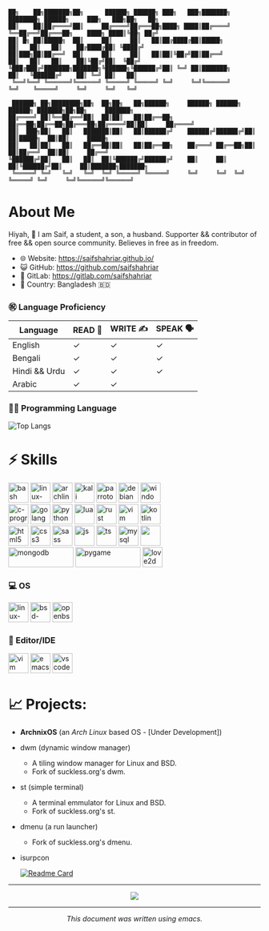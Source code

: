 <!----

![stats](https://github-readme-streak-stats.herokuapp.com/?user=saifshahriar)

--->
```
██╗    ██╗███████╗██╗      ██████╗ ██████╗ ███╗   ███╗███████╗    ████████╗ ██████╗     ███╗   ███╗██╗   ██╗
██║    ██║██╔════╝██║     ██╔════╝██╔═══██╗████╗ ████║██╔════╝    ╚══██╔══╝██╔═══██╗    ████╗ ████║╚██╗ ██╔╝
██║ █╗ ██║█████╗  ██║     ██║     ██║   ██║██╔████╔██║█████╗         ██║   ██║   ██║    ██╔████╔██║ ╚████╔╝ 
██║███╗██║██╔══╝  ██║     ██║     ██║   ██║██║╚██╔╝██║██╔══╝         ██║   ██║   ██║    ██║╚██╔╝██║  ╚██╔╝  
╚███╔███╔╝███████╗███████╗╚██████╗╚██████╔╝██║ ╚═╝ ██║███████╗       ██║   ╚██████╔╝    ██║ ╚═╝ ██║   ██║   
 ╚══╝╚══╝ ╚══════╝╚══════╝ ╚═════╝ ╚═════╝ ╚═╝     ╚═╝╚══════╝       ╚═╝    ╚═════╝     ╚═╝     ╚═╝   ╚═╝   
                                                                                                            
 ██████╗ ██╗████████╗██╗  ██╗██╗   ██╗██████╗     ██████╗ ██████╗  ██████╗ ███████╗██╗██╗     ███████╗      
██╔════╝ ██║╚══██╔══╝██║  ██║██║   ██║██╔══██╗    ██╔══██╗██╔══██╗██╔═══██╗██╔════╝██║██║     ██╔════╝      
██║  ███╗██║   ██║   ███████║██║   ██║██████╔╝    ██████╔╝██████╔╝██║   ██║█████╗  ██║██║     █████╗        
██║   ██║██║   ██║   ██╔══██║██║   ██║██╔══██╗    ██╔═══╝ ██╔══██╗██║   ██║██╔══╝  ██║██║     ██╔══╝        
╚██████╔╝██║   ██║   ██║  ██║╚██████╔╝██████╔╝    ██║     ██║  ██║╚██████╔╝██║     ██║███████╗███████╗      
 ╚═════╝ ╚═╝   ╚═╝   ╚═╝  ╚═╝ ╚═════╝ ╚═════╝     ╚═╝     ╚═╝  ╚═╝ ╚═════╝ ╚═╝     ╚═╝╚══════╝╚══════╝      
 ```

# About Me
Hiyah, 👋 I am Saif, a student, a son, a husband. Supporter && contributor of free && open source community. Believes in free as in freedom.
- 🌐 Website:      https://saifshahriar.github.io/
- 😺 GitHub:		https://github.com/saifshahriar
- 🦊 GitLab:			https://gitlab.com/saifshahriar
- 🗾 Country:				Bangladesh 🇧🇩

### ㊗ Language Proficiency

| Language      | READ 📖 | WRITE ✍ | SPEAK 🗣 |
|---------------|---------|---------|------------|
| English       | ✓       | ✓       | ✓          |
| Bengali       | ✓       | ✓       | ✓          |
| Hindi && Urdu | ✓       | ✓       | ✓          |
| Arabic        | ✓       | ✓       |            |   

### 👨‍💻 Programming Language
<!---
     - C,
    - **Shell** (POSIX && Bash), 
    - Python, 🐍 
    - Go, 🐹
    - Lua, 🌙
    - Rust. 🦀
  - Others: 
      - HTML, 
      - XML, 
      - CSS.
---> 

  ![Top Langs](https://github-readme-stats.vercel.app/api/top-langs/?username=saifshahriar&langs_count=20&layout=compact&exclude_repo=saifshahriar.github.io&hide=javascript,css&theme=tokyonight)

# ⚡ Skills
  <a href="https://www.gnu.org/software/bash/"><img src="https://upload.wikimedia.org/wikipedia/commons/4/4b/Bash_Logo_Colored.svg" alt="bash" width="40" height="40"/></a>
  <a href="https://www.kernel.org/"><img src="https://upload.wikimedia.org/wikipedia/commons/3/35/Tux.svg" alt="linux-tux" width="40" height="40"/></a>
  <a href="https://archlinux.org/"><img src="https://upload.wikimedia.org/wikipedia/commons/a/a5/Archlinux-icon-crystal-64.svg" alt="archlinux" width="40" height="40"/></a>
  <a href="https://kali.org"><img src="https://upload.wikimedia.org/wikipedia/commons/2/2b/Kali-dragon-icon.svg" alt="kali" width="40" height="40"/></a>
  <a href="https://www.parrotsec.org/"><img src="https://upload.wikimedia.org/wikipedia/commons/4/45/Parrot_Logo.png" alt="parrotos" width="40" height="40"/></a>
  <a href="https://debian.org"><img src="https://www.debian.org/logos/openlogo-nd.svg" alt="debian" width="40" height="40"/></a>
  <a href="#"><img src="https://upload.wikimedia.org/wikipedia/commons/5/5f/Windows_logo_-_2012.svg" alt="windows" width="40" height="40"/></a>
  <br />
  <a href="https://www.iso.org/standard/74528.html"><img src="https://upload.wikimedia.org/wikipedia/commons/1/18/C_Programming_Language.svg" alt="c-programming" width="40" height="40"/></a>
  <a href="https://golang.org/"><img src="https://upload.wikimedia.org/wikipedia/commons/2/2d/Go_gopher_favicon.svg" alt="golang" width="40" height="40"/></a>
  <a href="https://www.python.org/"><img src="https://upload.wikimedia.org/wikipedia/commons/c/c3/Python-logo-notext.svg" alt="python" width="40" height="40"/></a>
  <a href="https://www.lua.org/"><img src="https://upload.wikimedia.org/wikipedia/commons/c/cf/Lua-Logo.svg" alt="lua" width="40" height="40"/></a>
  <a href="https://www.rust-lang.org/"><img src="https://upload.wikimedia.org/wikipedia/commons/d/d5/Rust_programming_language_black_logo.svg" alt="rust" width="40" height="40"/></a>
  <a href="https://www.vim.org/"><img src="https://upload.wikimedia.org/wikipedia/commons/9/9f/Vimlogo.svg" alt="vim" width="40" height="40"/></a>
  <a href="https://kotlinlang.org/"><img src="https://upload.wikimedia.org/wikipedia/commons/0/06/Kotlin_Icon.svg" alt="kotlin" width="40" height="40"/></a>
  <br />
  <a href="https://www.w3.org/"><img src="https://upload.wikimedia.org/wikipedia/commons/3/38/HTML5_Badge.svg" alt="html5" width="40" height="40"/></a>
  <a href="https://www.w3.org/"><img src="https://upload.wikimedia.org/wikipedia/commons/6/62/CSS3_logo.svg" alt="css3" width="40" height="40"/></a>
  <a href="https://sass-lang.com/"><img src="https://upload.wikimedia.org/wikipedia/commons/9/96/Sass_Logo_Color.svg" alt="sass" width="40" height="40"/></a>
  <a href="https://www.javascript.com/"><img src="https://upload.wikimedia.org/wikipedia/commons/9/99/Unofficial_JavaScript_logo_2.svg" alt="js" width="40" height="40"/></a>
  <a href="https://www.typescriptlang.org/"><img src="https://upload.wikimedia.org/wikipedia/commons/4/4c/Typescript_logo_2020.svg" alt="ts" width="40" height="40"/></a>
  <a href="https://www.mysql.com/"><img src="https://upload.wikimedia.org/wikipedia/commons/b/b2/Database-mysql.svg" alt="mysql" width="40" height="40"/></a>
  <a href="https://www.sqlite.org/index.html"><img src="https://upload.wikimedia.org/wikipedia/commons/9/97/Sqlite-square-icon.svg" alt="" width="40" height="40"/></a>
  <br/>
  <a href="https://www.mongodb.com/"><img src="https://upload.wikimedia.org/wikipedia/commons/9/93/MongoDB_Logo.svg" alt="mongodb" width="130" height="40"/></a>
  <a href="https://www.pygame.org/news"><img src="https://upload.wikimedia.org/wikipedia/commons/b/be/Pygame_logo.svg" alt="pygame" width="130" height="40"/></a>
  <a href="https://love2d.org/"><img src="https://raw.githubusercontent.com/love2d/love/457480548648ea894905c5f70a5d4cedfa64f105/platform/unix/love.svg" alt="love2d" width="40" height="40"/></a>
  <!--  <a href=""><img src="" alt="" width="40" height="40"/></a>
  <a href=""><img src="" alt="" width="40" height="40"/></a>
  <a href=""><img src="" alt="" width="40" height="40"/></a> -->

### 💻 OS
  <a href="https://www.kernel.org/"><img src="https://upload.wikimedia.org/wikipedia/commons/3/35/Tux.svg" alt="linux-tux" width="40" height="40"/></a>
  <a href="https://www.bsd.org/"><img src="https://upload.wikimedia.org/wikipedia/commons/thumb/4/40/Daemon-phk.svg/800px-Daemon-phk.svg.png" alt="bsd-daemon" width="40" height="40"/></a>
  <a href="https://www.openbsd.org/"><img src="https://upload.wikimedia.org/wikipedia/commons/2/22/Puffy-openbsd.gif" alt="openbsd" width="40" height="40"/></a>
  
### 📒 Editor/IDE
  <a href="https://www.vim.org/"><img src="https://upload.wikimedia.org/wikipedia/commons/9/9f/Vimlogo.svg" alt="vim" width="40" height="40"/></a>
  <a href="https://www.gnu.org/software/emacs/"><img src="https://upload.wikimedia.org/wikipedia/commons/0/04/Emacs_Faenza.svg" alt="emacs" width="40" height="40"/></a>
  <a href="https://code.visualstudio.com"><img src="https://github.com/keikomori/icons-badges/blob/master/icons/VSCode/vscode.svg" alt="vscode" width="40" height="40"/></a>
    
# 📈 Projects:
  - **ArchnixOS** (an <i>Arch Linux</i> based OS - [Under Development])
  - dwm (dynamic window manager)
    - A tiling window manager for Linux and BSD.
    - Fork of suckless.org's dwm.
  - st (simple terminal)
    - A terminal emmulator for Linux and BSD.
    - Fork of suckless.org's st.
  - dmenu (a run launcher)
    - Fork of suckless.org's dmenu.
  - isurpcon

    [![Readme Card](https://github-readme-stats.vercel.app/api/pin/?username=saifshahriar&repo=isurpcon&show_icons=true&theme=tokyonight)](https://github.com/saifshahriar/isurpcon)


-------------------------------------------------------------------------------

<p align=center>
    <img src="https://github-readme-stats.vercel.app/api?username=saifshahriar&show_icons=true&theme=tokyonight" />
</p>

-------------------------------------------------------------------------------

<p align=center>
    <i>This document was written using emacs.</i>
</p>
